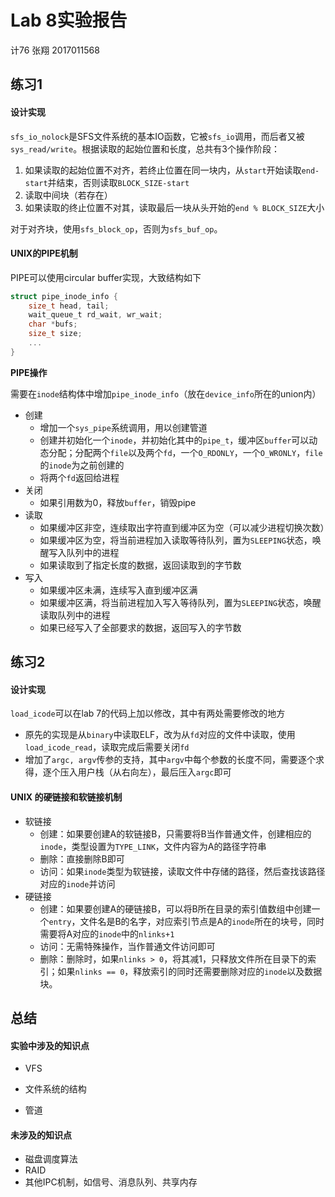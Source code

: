 # Lab 8实验报告

计76 张翔 2017011568

## 练习1
#### 设计实现

`sfs_io_nolock`是SFS文件系统的基本IO函数，它被`sfs_io`调用，而后者又被`sys_read/write`。根据读取的起始位置和长度，总共有3个操作阶段：

1. 如果读取的起始位置不对齐，若终止位置在同一块内，从`start`开始读取`end-start`并结束，否则读取`BLOCK_SIZE-start`
2. 读取中间块（若存在）
3. 如果读取的终止位置不对其，读取最后一块从头开始的`end % BLOCK_SIZE`大小

对于对齐块，使用`sfs_block_op`，否则为`sfs_buf_op`。

#### UNIX的PIPE机制

PIPE可以使用circular buffer实现，大致结构如下

```C
struct pipe_inode_info {
    size_t head, tail;
    wait_queue_t rd_wait, wr_wait;
    char *bufs;
    size_t size;
    ...
}
```

**PIPE操作**

需要在`inode`结构体中增加`pipe_inode_info`（放在`device_info`所在的union内）

+ 创建
  + 增加一个`sys_pipe`系统调用，用以创建管道
  + 创建并初始化一个`inode`，并初始化其中的`pipe_t`，缓冲区`buffer`可以动态分配；分配两个`file`以及两个`fd`，一个`O_RDONLY`，一个`O_WRONLY`，`file`的`inode`为之前创建的
  + 将两个`fd`返回给进程
+ 关闭
  + 如果引用数为0，释放`buffer`，销毁pipe
+ 读取
  + 如果缓冲区非空，连续取出字符直到缓冲区为空（可以减少进程切换次数）
  + 如果缓冲区为空，将当前进程加入读取等待队列，置为`SLEEPING`状态，唤醒写入队列中的进程
  + 如果读取到了指定长度的数据，返回读取到的字节数
+ 写入
  + 如果缓冲区未满，连续写入直到缓冲区满
  + 如果缓冲区满，将当前进程加入写入等待队列，置为`SLEEPING`状态，唤醒读取队列中的进程
  + 如果已经写入了全部要求的数据，返回写入的字节数



## 练习2

#### 设计实现

`load_icode`可以在lab 7的代码上加以修改，其中有两处需要修改的地方

+ 原先的实现是从`binary`中读取ELF，改为从`fd`对应的文件中读取，使用`load_icode_read`，读取完成后需要关闭`fd`
+ 增加了`argc, argv`传参的支持，其中`argv`中每个参数的长度不同，需要逐个求得，逐个压入用户栈（从右向左），最后压入`argc`即可

#### UNIX 的硬链接和软链接机制

+ 软链接
  + 创建：如果要创建A的软链接B，只需要将B当作普通文件，创建相应的`inode`，类型设置为`TYPE_LINK`，文件内容为A的路径字符串
  + 删除：直接删除B即可
  + 访问：如果`inode`类型为软链接，读取文件中存储的路径，然后查找该路径对应的`inode`并访问
+ 硬链接
  + 创建：如果要创建A的硬链接B，可以将B所在目录的索引值数组中创建一个`entry`，文件名是B的名字，对应索引节点是A的`inode`所在的块号，同时需要将A对应的`inode`中的`nlinks+1`
  + 访问：无需特殊操作，当作普通文件访问即可
  + 删除：删除时，如果`nlinks > 0`，将其减1，只释放文件所在目录下的索引；如果`nlinks == 0`，释放索引的同时还需要删除对应的`inode`以及数据块。

## 总结

#### 实验中涉及的知识点

+ VFS
+ 文件系统的结构

+ 管道

#### 未涉及的知识点

+ 磁盘调度算法
+ RAID
+ 其他IPC机制，如信号、消息队列、共享内存

